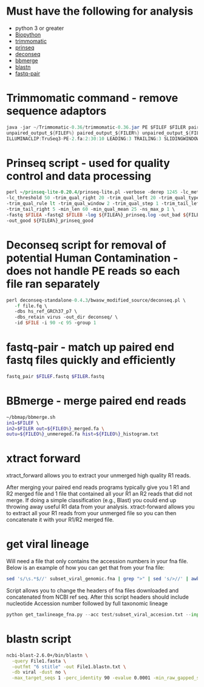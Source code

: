 # Must have the following for analysis

- python 3 or greater
- [Biopython](https://biopython.org/)
- [trimmomatic](http://www.usadellab.org/cms/?page=trimmomatic)
- [prinseq](http://prinseq.sourceforge.net/)
- [deconseq](http://deconseq.sourceforge.net/)
- [bbmerge](https://jgi.doe.gov/data-and-tools/bbtools/bb-tools-user-guide/bbmerge-guide/)
- [blastn](https://www.ncbi.nlm.nih.gov/books/NBK279680/)
- [fastq-pair](https://github.com/linsalrob/fastq-pair)

# Trimmomatic command -  remove sequence adaptors

```java
java -jar ~/Trimmomatic-0.36/trimmomatic-0.36.jar PE $FILEF $FILER paired_output_${FILEF%} \
unpaired_output_${FILEF%} paired_output_${FILER%} unpaired_output_${FILER%} -trimlog output.log \
ILLUMINACLIP:TruSeq3-PE-2.fa:2:30:10 LEADING:3 TRAILING:3 SLIDINGWINDOW:4:15 MINLEN:60
```
# Prinseq script - used for quality control and data processing

```perl
perl ~/prinseq-lite-0.20.4/prinseq-lite.pl -verbose -derep 1245 -lc_method entropy \
-lc_threshold 50 -trim_qual_right 20 -trim_qual_left 20 -trim_qual_type mean \
-trim_qual_rule lt -trim_qual_window 2 -trim_qual_step 1 -trim_tail_left 5 \
-trim_tail_right 5 -min_len 60 -min_qual_mean 25 -ns_max_p 1 \
-fastq $FILEA -fastq2 $FILEB -log ${FILEA%}_prinseq.log -out_bad ${FILEA%}_prinseq_bad \
-out_good ${FILEA%}_prinseq_good
```
# Deconseq script for removal of potential Human Contamination -  does not handle PE reads so each file ran separately

 ```perl 
 perl deconseq-standalone-0.4.3/bwasw_modified_source/deconseq.pl \
    -f file.fq \
    -dbs hs_ref_GRCh37_p7 \
    -dbs_retain virus -out_dir deconseq/ \
    -id $FILE -i 90 -c 95 -group 1
 ```
# fastq-pair - match up paired end fastq files quickly and efficiently 

```bash
fastq_pair $FILEF.fastq $FILER.fastq
```

# BBmerge - merge paired end reads

```bash
~/bbmap/bbmerge.sh 
in1=$FILEF \ 
in2=$FILER out=${FILEO%}_merged.fa \
outu=${FILEO%}_unmereged.fa hist=${FILEO%}_histogram.txt
```
# xtract forward

xtract_forward allows you to extract your unmerged high quality R1 reads.

After merging your paired end reads programs typically give you 1 R1 and R2 merged file and 1 file that contained all your R1 an R2 reads that did not merge. If doing a simple classification (e.g., Blast) you could end up throwing away useful R1 data from your analysis. xtract-forward allows you to extract all your R1 reads from your unmerged file so you can then concatenate it with your R1/R2 merged file.


# get viral lineage
Will need a file that only contains the accession numbers in your fna file. Below is an example of how you can get that from your fna file:

```bash
sed 's/\s.*$//' subset_viral_genomic.fna | grep ">" | sed 's/>//' | awk '{print $1}' > subset_viral_accesion.txt
```

Script allows you to change the headers of fna files downloaded and concatenated from NCBI ref seq. After this script
headers should include nucleotide Accession number followed by full taxonomic lineage

 ```python 
 python get_taxlineage_fna.py --acc test/subset_viral_accesion.txt --input test/subset_viral_genomic.fna --output  test/viral_subset.genomic.new.header.fna
 ```

# blastn script

```bash
ncbi-blast-2.6.0+/bin/blastn \
  -query File1.fasta \
  -outfmt "6 stitle" -out File1.blastn.txt \
  -db viral -dust no \
  -max_target_seqs 1 -perc_identity 90 -evalue 0.0001 -min_raw_gapped_score 105
```
